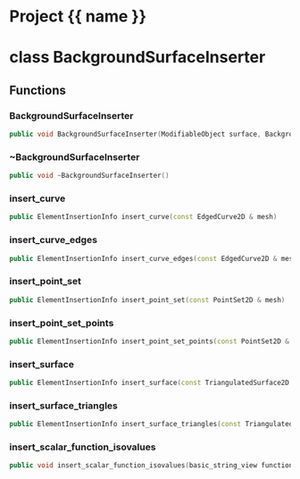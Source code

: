 <script setup>
import {useRoute} from 'vitepress'
const {path} = useRoute()
const tokens = path.split('/')
const words = tokens[2].split('-');
for (let i = 0; i < words.length; i++) {
    words[i] = words[i].charAt(0).toUpperCase() + words[i].slice(1);
    words[i] = words[i].replace('geode', 'Geode')
}
const name = words.join('-');
</script>
# Project {{ name }}

# class BackgroundSurfaceInserter


## Functions

### BackgroundSurfaceInserter

```cpp
public void BackgroundSurfaceInserter(ModifiableObject surface, BackgroundSurfaceBuilder & builder)
```


### ~BackgroundSurfaceInserter

```cpp
public void ~BackgroundSurfaceInserter()
```


### insert_curve

```cpp
public ElementInsertionInfo insert_curve(const EdgedCurve2D & mesh)
```


### insert_curve_edges

```cpp
public ElementInsertionInfo insert_curve_edges(const EdgedCurve2D & mesh, Span edges_ids)
```


### insert_point_set

```cpp
public ElementInsertionInfo insert_point_set(const PointSet2D & mesh)
```


### insert_point_set_points

```cpp
public ElementInsertionInfo insert_point_set_points(const PointSet2D & mesh, Span vertex_ids)
```


### insert_surface

```cpp
public ElementInsertionInfo insert_surface(const TriangulatedSurface2D & mesh)
```


### insert_surface_triangles

```cpp
public ElementInsertionInfo insert_surface_triangles(const TriangulatedSurface2D & mesh, Span triangle_ids)
```


### insert_scalar_function_isovalues

```cpp
public void insert_scalar_function_isovalues(basic_string_view function_name, Span isovalues)
```




